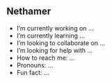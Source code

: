 ## Nethamer

- I’m currently working on ...
- I’m currently learning ...
- I’m looking to collaborate on ...
- I’m looking for help with ...
- How to reach me: ...
- Pronouns: ...
- Fun fact: ...